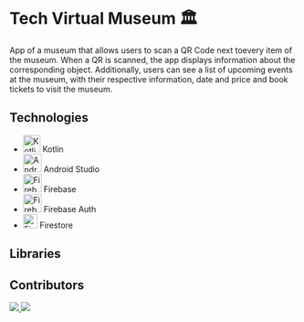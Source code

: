 # Tech Virtual Museum  :classical_building:

App of a museum that allows users to scan a QR Code next toevery item of the museum. When a QR is scanned, the app displays information about the corresponding object.
Additionally, users can see a list of upcoming events at the museum, with their respective information, date and price and book tickets to visit the museum.

## Technologies
* <img src="https://logo-download.com/wp-content/data/images/svg/Kotlin-logo.svg" alt="Kotlin" width="30"/> Kotlin
* <img src="https://cdn.worldvectorlogo.com/logos/android-studio-1.svg" alt="AndroidStudio" width="32"/> Android Studio
* <img src="https://miro.medium.com/max/400/1*JktK87FL_sqDDnuxHxe6Fw.png" alt="Firebase" width="32"/> Firebase
* <img src="https://s3.amazonaws.com/cdn.hotglue.xyz/images/logos/firebase-auth.png" alt="Firebase Auth" width="32"/> Firebase Auth
* <img src="https://miro.medium.com/max/304/1*BXaq7UZ-QoMH0vF0Znjy0A.jpeg" alt="Firestore" width="25"/> Firestore


## Libraries





## Contributors
<a href="https://github.com/Tech-Virtual-Museum/iOS-Tech-Virtual-Museum/graphs/contributors">
  <img src="https://contrib.rocks/image?repo=Tech-Virtual-Museum/iOS-Tech-Virtual-Museum" />
</a>
<a href="https://github.com/Tech-Virtual-Museum/Android-Tech-Virtual-Museum/graphs/contributors">
  <img src="https://contrib.rocks/image?repo=Tech-Virtual-Museum/Android-Tech-Virtual-Museum" />
</a>


